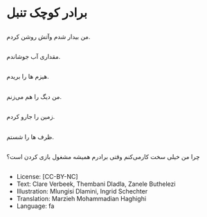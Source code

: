 # برادر کوچک تنبل

##
من بیدار شدم وآتش روشن کردم.

##
مقداری آب جوشاندم.

##
هیزم ها را بریدم.

##
من دیگ را هم می‌زنم.

##
زمین را جارو کردم.

##
ظرف ها را شستم.

##
چرا من خیلی سخت کارمی‌کنم وقتی برادرم همیشه مشغول بازی کردن است؟

##
* License: [CC-BY-NC]
* Text: Clare Verbeek, Thembani Dladla, Zanele Buthelezi
* Illustration: Mlungisi Dlamini, Ingrid Schechter
* Translation: Marzieh Mohammadian Haghighi
* Language: fa
